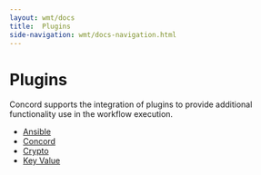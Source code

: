 ```yaml
---
layout: wmt/docs
title:  Plugins
side-navigation: wmt/docs-navigation.html
---
```


# Plugins

Concord supports the integration of plugins to provide additional functionality
use in the workflow execution.

- [Ansible](./ansible.html)
- [Concord](./concord.html)
- [Crypto](./crypto.html)
- [Key Value](./key-value.html)
